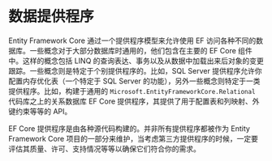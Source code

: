 # 数据提供程序

Entity Framework Core 通过一个提供程序模型来允许使用 EF 访问各种不同的数据库。一些概念对于大部分数据库时通用的，他们包含在主要的 EF Core 组件中。这样的概念包括 LINQ 的查询表达、事务以及从数据中加载出来后对象的变更跟踪。一些概念则是特定于个别提供程序的。比如，SQL Server 提供程序允许你配置内存优化表（一个特定于 SQL Server 的功能），另外一些概念则特定于一类提供程序。比如，构建于通用的 `Microsoft.EntityFrameworkCore.Relational` 代码库之上的关系数据库 EF Core 提供程序，其提供了用于配置表和列映射、外键约束等等的 API。

EF Core  提供程序是由各种源代码构建的。并非所有提供程序都被作为 Entity Framework Core 项目的一部分来维护，当考虑第三方提供程序的时候，一定要评估其质量、许可、支持情况等等以确保它们符合你的需求。